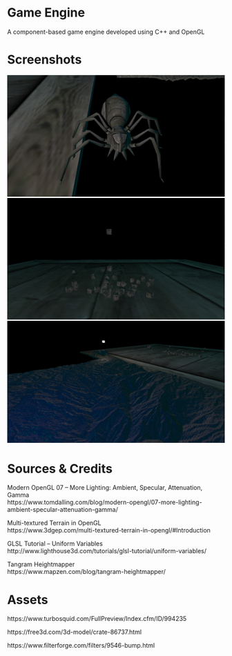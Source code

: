 # Game Engine

<p>A component-based game engine developed using C++ and OpenGL</p>

# Screenshots
![Screenshot](https://github.com/FotisSpinos/Games-programming-3/blob/master/screenshots/Spider.png) 
![Screenshot](https://github.com/FotisSpinos/Games-programming-3/blob/master/screenshots/FalllingBoxes.png)
![Screenshot](https://github.com/FotisSpinos/Games-programming-3/blob/master/screenshots/Terrain.png)
 
# Sources & Credits
<p>Modern OpenGL 07 – More Lighting: Ambient, Specular, Attenuation, Gamma <br>
https://www.tomdalling.com/blog/modern-opengl/07-more-lighting-ambient-specular-attenuation-gamma/</p>

<p>Multi-textured Terrain in OpenGL<br>
https://www.3dgep.com/multi-textured-terrain-in-opengl/#Introduction</p>

<p>GLSL Tutorial – Uniform Variables<br>
http://www.lighthouse3d.com/tutorials/glsl-tutorial/uniform-variables/</p>

<p>
Tangram Heightmapper<br>
https://www.mapzen.com/blog/tangram-heightmapper/</p>

# Assets
<p>https://www.turbosquid.com/FullPreview/Index.cfm/ID/994235</p>
<p>https://free3d.com/3d-model/crate-86737.html</p>
<p>https://www.filterforge.com/filters/9546-bump.html</p>
